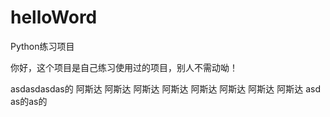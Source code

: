 # helloWord
Python练习项目

你好，这个项目是自己练习使用过的项目，别人不需动呦！

asdasdasdas的
阿斯达
阿斯达
阿斯达
阿斯达
阿斯达
阿斯达
阿斯达
阿斯达
asd as的as的
